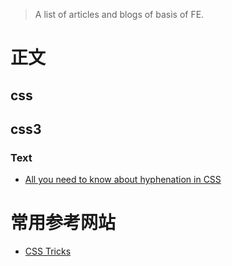 > A list of articles and blogs of basis of FE.

# 正文

## css

## css3

### Text

- [All you need to know about hyphenation in CSS](http://clagnut.com/blog/2395)


# 常用参考网站
- [CSS Tricks](https://css-tricks.com/)
